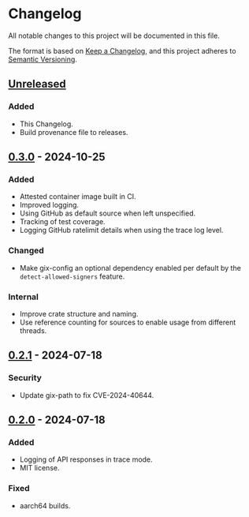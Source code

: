# Changelog

All notable changes to this project will be documented in this file.

The format is based on [Keep a Changelog](https://keepachangelog.com/en/1.1.0/),
and this project adheres to [Semantic Versioning](https://semver.org/spec/v2.0.0.html).

## [Unreleased]

### Added

- This Changelog.
- Build provenance file to releases.

## [0.3.0] - 2024-10-25

### Added

- Attested container image built in CI.
- Improved logging.
- Using GitHub as default source when left unspecified.
- Tracking of test coverage.
- Logging GitHub ratelimit details when using the trace log level.

### Changed

- Make gix-config an optional dependency enabled per default by the `detect-allowed-signers` feature.

### Internal

- Improve crate structure and naming.
- Use reference counting for sources to enable usage from different threads.

## [0.2.1] - 2024-07-18

### Security

- Update gix-path to fix CVE-2024-40644.

## [0.2.0] - 2024-07-18

### Added

- Logging of API responses in trace mode.
- MIT license.

### Fixed

- aarch64 builds.

[unreleased]: https://github.com/SRv6d/hanko/compare/v0.3.0...HEAD
[0.3.0]: https://github.com/SRv6d/hanko/compare/v0.2.1...v0.3.0
[0.2.1]: https://github.com/SRv6d/hanko/compare/v0.2.0...v0.2.1
[0.2.0]: https://github.com/SRv6d/hanko/compare/v0.1.0...v0.2.0

